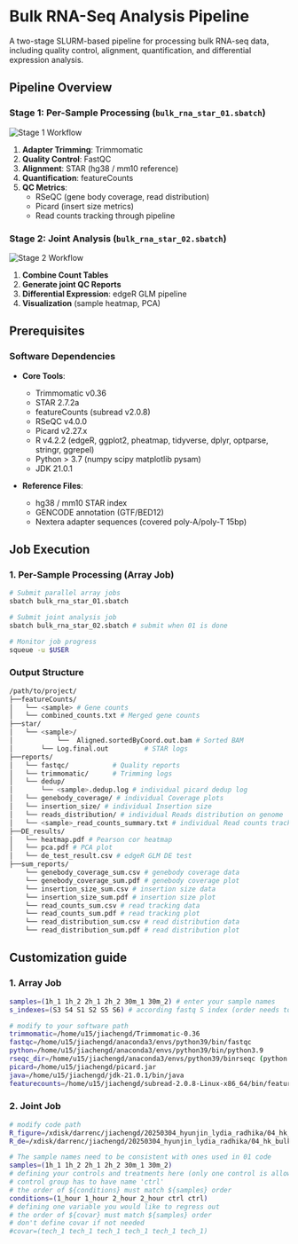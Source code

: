 # Bulk RNA-Seq Analysis Pipeline

A two-stage SLURM-based pipeline for processing bulk RNA-seq data, including quality control, alignment, quantification, and differential expression analysis.

## Pipeline Overview

### Stage 1: Per-Sample Processing (`bulk_rna_star_01.sbatch`)
![Stage 1 Workflow](https://via.placeholder.com/800x400.png?text=QC+Alignment+Quantification)

1. **Adapter Trimming**: Trimmomatic 
2. **Quality Control**: FastQC
3. **Alignment**: STAR (hg38 / mm10 reference)
4. **Quantification**: featureCounts 
5. **QC Metrics**:
   - RSeQC (gene body coverage, read distribution)
   - Picard (insert size metrics)
   - Read counts tracking through pipeline

### Stage 2: Joint Analysis (`bulk_rna_star_02.sbatch`)
![Stage 2 Workflow](https://via.placeholder.com/800x400.png?text=Combine+Counts+DE+Analysis)

1. **Combine Count Tables**
2. **Generate joint QC Reports**
3. **Differential Expression**: edgeR GLM pipeline
4. **Visualization** (sample heatmap, PCA)

## Prerequisites

### Software Dependencies
- **Core Tools**:
  - Trimmomatic v0.36
  - STAR 2.7.2a
  - featureCounts (subread v2.0.8)
  - RSeQC v4.0.0
  - Picard v2.27.x
  - R v4.2.2 (edgeR, ggplot2, pheatmap, tidyverse, dplyr, optparse, stringr, ggrepel)
  - Python > 3.7 (numpy scipy matplotlib pysam)
  - JDK 21.0.1

- **Reference Files**:
  - hg38 / mm10 STAR index
  - GENCODE annotation (GTF/BED12)
  - Nextera adapter sequences (covered poly-A/poly-T 15bp)

## Job Execution

### 1. Per-Sample Processing (Array Job)
```bash
# Submit parallel array jobs
sbatch bulk_rna_star_01.sbatch

# Submit joint analysis job
sbatch bulk_rna_star_02.sbatch # submit when 01 is done

# Monitor job progress
squeue -u $USER

```
### Output Structure
```bash
/path/to/project/
├──featureCounts/
│	└── <sample> # Gene counts
│	└── combined_counts.txt # Merged gene counts          
├──star/
│	└── <sample>/
│   		└──  Aligned.sortedByCoord.out.bam # Sorted BAM
│	   	└── Log.final.out         # STAR logs
├──reports/
│	└── fastqc/           # Quality reports
│	└── trimmomatic/      # Trimming logs
│	└── dedup/
│		└── <sample>.dedup.log # individual picard dedup log
│	└── genebody_coverage/ # individual Coverage plots
│	└── insertion_size/ # individual Insertion size
│	└── reads_distribution/ # individual Reads distribution on genome
│	└── <sample>_read_counts_summary.txt # individual Read counts tracking
├──DE_results/
│	└── heatmap.pdf # Pearson cor heatmap
│	└── pca.pdf # PCA plot
│	└── de_test_result.csv # edgeR GLM DE test                
├──sum_reports/
	└── genebody_coverage_sum.csv # genebody coverage data
	└── genebody_coverage_sum.pdf # genebody coverage plot
	└── insertion_size_sum.csv # insertion size data
	└── insertion_size_sum.pdf # insertion size plot
	└── read_counts_sum.csv # read tracking data
	└── read_counts_sum.pdf # read tracking plot
	└── read_distribution_sum.csv # read distribution data
	└── read_distribution_sum.pdf # read distribution plot
```

## Customization guide
### 1. Array Job

```bash
samples=(1h_1 1h_2 2h_1 2h_2 30m_1 30m_2) # enter your sample names
s_indexes=(S3 S4 S1 S2 S5 S6) # according fastq S index (order needs to match ${samples})

# modify to your software path
trimmomatic=/home/u15/jiachengd/Trimmomatic-0.36
fastqc=/home/u15/jiachengd/anaconda3/envs/python39/bin/fastqc 
python=/home/u15/jiachengd/anaconda3/envs/python39/bin/python3.9
rseqc_dir=/home/u15/jiachengd/anaconda3/envs/python39/binrseqc (python >3.7 env prerequisite:numpy scipy matplotlib pysam)
picard=/home/u15/jiachengd/picard.jar
java=/home/u15/jiachengd/jdk-21.0.1/bin/java
featurecounts=/home/u15/jiachengd/subread-2.0.8-Linux-x86_64/bin/featureCounts
```

### 2. Joint Job
```bash
# modify code path
R_figure=/xdisk/darrenc/jiachengd/20250304_hyunjin_lydia_radhika/04_hk_bulk_rna/bulk_rna_joint_qc_figure.R
R_de=/xdisk/darrenc/jiachengd/20250304_hyunjin_lydia_radhika/04_hk_bulk_rna/bulk_rna_de.R

# The sample names need to be consistent with ones used in 01 code
samples=(1h_1 1h_2 2h_1 2h_2 30m_1 30m_2)
# defining your controls and treatments here (only one control is allowed; multiple conditions are allowed)
# control group has to have name 'ctrl'
# the order of ${conditions} must match ${samples} order
conditions=(1_hour 1_hour 2_hour 2_hour ctrl ctrl)
# defining one variable you would like to regress out
# the order of ${covar} must match ${samples} order
# don't define covar if not needed
#covar=(tech_1 tech_1 tech_1 tech_1 tech_1 tech_1)
```
